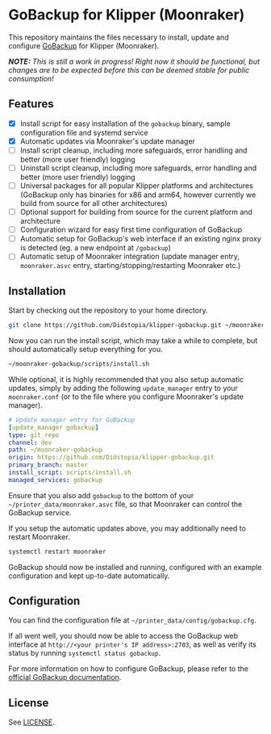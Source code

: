 # GoBackup for Klipper (Moonraker)

This repository maintains the files necessary to install, update and configure [GoBackup](https://github.com/gobackup/gobackup) for Klipper (Moonraker).

***NOTE:*** *This is still a work in progress! Right now it should be functional, but changes are to be expected before this can be deemed stable for public consumption!*

## Features

- [x] Install script for easy installation of the `gobackup` binary, sample configuration file and systemd service
- [x] Automatic updates via Moonraker's update manager
- [ ] Install script cleanup, including more safeguards, error handling and better (more user friendly) logging
- [ ] Uninstall script cleanup, including more safeguards, error handling and better (more user friendly) logging
- [ ] Universal packages for all popular Klipper platforms and architectures (GoBackup only has binaries for x86 and arm64, however currently we build from source for all other architectures)
- [ ] Optional support for building from source for the current platform and architecture
- [ ] Configuration wizard for easy first time configuration of GoBackup
- [ ] Automatic setup for GoBackup's web interface if an existing nginx proxy is detected (eg. a new endpoint at `/gobackup`)
- [ ] Automatic setup of Moonraker integration (update manager entry, `moonraker.asvc` entry, starting/stopping/restarting Moonraker etc.)

## Installation

Start by checking out the repository to your home directory.

```bash
git clone https://github.com/Didstopia/klipper-gobackup.git ~/moonraker-gobackup
```

Now you can run the install script, which may take a while to complete, but should automatically setup everything for you.

```bash
~/moonraker-gobackup/scripts/install.sh
```

While optional, it is highly recommended that you also setup automatic updates, simply by adding the following `update_manager` entry to your `moonraker.conf` (or to the file where you configure Moonraker's update manager).

```yaml
# Update manager entry for GoBackup
[update_manager gobackup]
type: git_repo
channel: dev
path: ~/moonraker-gobackup
origin: https://github.com/Didstopia/klipper-gobackup.git
primary_branch: master
install_script: scripts/install.sh
managed_services: gobackup
```

Ensure that you also add `gobackup` to the bottom of your `~/printer_data/moonraker.asvc` file, so that Moonraker can control the GoBackup service.

If you setup the automatic updates above, you may additionally need to restart Moonraker.

```bash
systemctl restart moonraker
```

GoBackup should now be installed and running, configured with an example configuration and kept up-to-date automatically.

## Configuration

You can find the configuration file at `~/printer_data/config/gobackup.cfg`.

If all went well, you should now be able to access the GoBackup web interface at `http://<your printer's IP address>:2703`, as well as verify its status by running `systemctl status gobackup`.

For more information on how to configure GoBackup, please refer to the [official GoBackup documentation](https://github.com/gobackup/gobackup).

## License

See [LICENSE](LICENSE).
